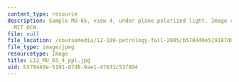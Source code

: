 ```yaml
---
content_type: resource
description: Sample MU-65, view 4, under plane polarized light. Image courtesy of
  MIT OCW.
file: null
file_location: /coursemedia/12-109-petrology-fall-2005/b578440e519187d89ae147631c53f804_L12_MU_65_4_ppl.jpg
file_type: image/jpeg
resourcetype: Image
title: L12_MU_65_4_ppl.jpg
uid: b578440e-5191-87d8-9ae1-47631c53f804
---
```

